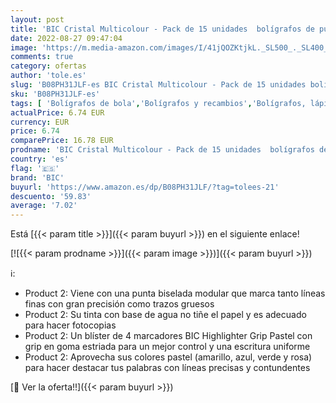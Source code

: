 ```yaml
---
layout: post
title: 'BIC Cristal Multicolour - Pack de 15 unidades  bolígrafos de punta ancha  1 6 mm   surtidos + Pastel  Highlighter Grip  Marcadores Punta Ajustable  Multicolor'
date: 2022-08-27 09:47:04
image: 'https://m.media-amazon.com/images/I/41jQOZKtjkL._SL500_._SL400_.jpg'
comments: true
category: ofertas
author: 'tole.es'
slug: 'B08PH31JLF-es BIC Cristal Multicolour - Pack de 15 unidades bolígrafos...'
sku: 'B08PH31JLF-es'
tags: [ 'Bolígrafos de bola','Bolígrafos y recambios','Bolígrafos, lápices y útiles de escritura','Oficina y papelería','bic','bolígrafos','cristal','🇪🇸', ]
actualPrice: 6.74 EUR
currency: EUR
price: 6.74
comparePrice: 16.78 EUR
prodname: 'BIC Cristal Multicolour - Pack de 15 unidades  bolígrafos de punta ancha  1 6 mm   surtidos + Pastel  Highlighter Grip  Marcadores Punta Ajustable  Multicolor'
country: 'es'
flag: '🇪🇸'
brand: 'BIC'
buyurl: 'https://www.amazon.es/dp/B08PH31JLF/?tag=tolees-21'
descuento: '59.83'
average: '7.02'
---
```


Está [{{< param title >}}]({{< param buyurl >}}) en el siguiente enlace!

[![{{< param prodname >}}]({{< param image >}})]({{< param buyurl >}})

ℹ️:

- Product 2: Viene con una punta biselada modular que marca tanto líneas finas con gran precisión como trazos gruesos
- Product 2: Su tinta con base de agua no tiñe el papel y es adecuado para hacer fotocopias
- Product 2: Un blíster de 4 marcadores BIC Highlighter Grip Pastel con grip en goma estriada para un mejor control y una escritura uniforme
- Product 2: Aprovecha sus colores pastel (amarillo, azul, verde y rosa) para hacer destacar tus palabras con líneas precisas y contundentes

[🛒 Ver la oferta!!]({{< param buyurl >}})

